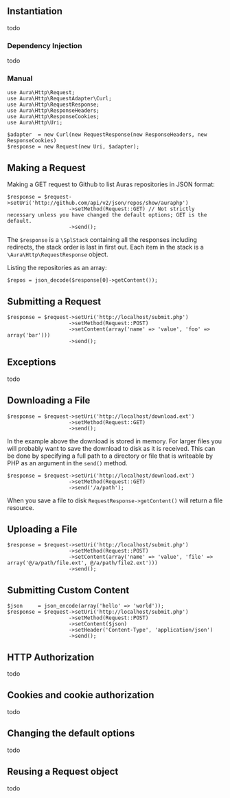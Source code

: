 
## Instantiation
 todo
 
### Dependency Injection
 todo
 
### Manual
    use Aura\Http\Request;
    use Aura\Http\RequestAdapter\Curl;
    use Aura\Http\RequestResponse;
    use Aura\Http\ResponseHeaders;
    use Aura\Http\ResponseCookies;
    use Aura\Http\Uri;

    $adapter  = new Curl(new RequestResponse(new ResponseHeaders, new ResponseCookies)
    $response = new Request(new Uri, $adapter);

## Making a Request
Making a GET request to Github to list Auras repositories in JSON format:

    $response = $request->setUri('http://github.com/api/v2/json/repos/show/auraphp')
                        ->setMethod(Request::GET) // Not strictly necessary unless you have changed the default options; GET is the default.
                        ->send();

The `$response` is a `\SplStack` containing all the responses including redirects, the stack order is last in first out. Each item in the stack is a `\Aura\Http\RequestResponse` object.

Listing the repositories as an array:

    $repos = json_decode($response[0]->getContent());
    

## Submitting a Request
    
    $response = $request->setUri('http://localhost/submit.php')
                        ->setMethod(Request::POST)
                        ->setContent(array('name' => 'value', 'foo' => array('bar')))
                        ->send();

## Exceptions
 todo
 
## Downloading a File
    
    $response = $request->setUri('http://localhost/download.ext')
                        ->setMethod(Request::GET)
                        ->send();

In the example above the download is stored in memory. For larger files you will probably want to save the download to disk as it is received. This can be done by specifying a full path to a directory or file that is writeable by PHP as an argument in the `send()` method.

    $response = $request->setUri('http://localhost/download.ext')
                        ->setMethod(Request::GET)
                        ->send('/a/path');

When you save a file to disk `RequestResponse->getContent()` will return a file resource.

## Uploading a File

    $response = $request->setUri('http://localhost/submit.php')
                        ->setMethod(Request::POST)
                        ->setContent(array('name' => 'value', 'file' => array('@/a/path/file.ext', @/a/path/file2.ext')))
                        ->send();

## Submitting Custom Content

    $json     = json_encode(array('hello' => 'world'));
    $response = $request->setUri('http://localhost/submit.php')
                        ->setMethod(Request::POST)
                        ->setContent($json)
                        ->setHeader('Content-Type', 'application/json')
                        ->send();

## HTTP Authorization
 todo


## Cookies and cookie authorization
 todo
 
## Changing the default options
 todo
 
## Reusing a Request object
 todo
 